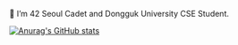 🌱  I’m 42 Seoul Cadet and Dongguk University CSE Student.
<!--
**fairyroad/fairyroad** is a ✨ _special_ ✨ repository because its `README.md` (this file) appears on your GitHub profile.

Here are some ideas to get you started:


- 👯 I’m looking to collaborate on ...
- 🤔 I’m looking for help with ...
- 💬 Ask me about ...
- 📫 How to reach me: ...
- 😄 Pronouns: ...
- ⚡ Fun fact: ... 
-->
[![Anurag's GitHub stats](https://github-readme-stats.vercel.app/api?username=fairyroad&show_icons=true&theme=radical)](https://github.com/anuraghazra/github-readme-stats)
